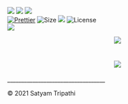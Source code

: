 ![](https://forthebadge.com/images/badges/for-you.svg)
![](http://ForTheBadge.com/images/badges/made-with-python.svg)
![](https://forthebadge.com/images/badges/built-by-developers.svg)</br>
[![Prettier](https://img.shields.io/badge/Code%20Style-Prettier-red.svg)](https://github.com/prettier/prettier)
![Size](https://img.shields.io/github/repo-size/Iamtripathisatyam/Daily_News_Notification?color=red&label=Repo%20Size%20)
![](https://img.shields.io/tokei/lines/github/Iamtripathisatyam/Daily_News_Notification?color=red&label=Lines%20of%20Code)
![License](https://img.shields.io/badge/License-MIT-red.svg)</br>
![](https://profile-counter.glitch.me/{Daily_News_Notification}/count.svg)

<p align="center">
<a href="https://github.com/Iamtripathisatyam/Daily_News_Notification/blob/main/Daily_News_Notifier.ipynb"><img src="https://cutt.ly/zblvvyG" /></a>
</p>

<h1 align="center"><a href="https://github.com/Iamtripathisatyam/Daily_News_Notification/blob/main/Daily_News_Notifier.ipynb"><img src="https://img.shields.io/badge/-DAILY NEWS NOTIFIER-black?logo=python&logoColor=yellow&style=flat-square"></a></h1>
___________________________________

<p>&copy; 2021 Satyam Tripathi</p>
